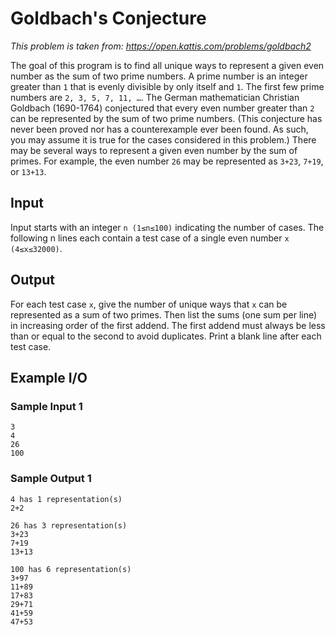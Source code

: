 # Goldbach's Conjecture

*This problem is taken from: https://open.kattis.com/problems/goldbach2*

The goal of this program is to find all unique ways to represent a given even number as the sum of two prime numbers. A prime number is an integer greater than `1` that is evenly divisible by only itself and `1`. The first few prime numbers are `2, 3, 5, 7, 11, …`. The German mathematician Christian Goldbach (1690-1764) conjectured that every even number greater than `2` can be represented by the sum of two prime numbers. (This conjecture has never been proved nor has a counterexample ever been found. As such, you may assume it is true for the cases considered in this problem.) There may be several ways to represent a given even number by the sum of primes. For example, the even number `26` may be represented as `3+23`, `7+19`, or `13+13`.

## Input

Input starts with an integer `n (1≤n≤100)` indicating the number of cases. The following n lines each contain a test case of a single even number `x (4≤x≤32000)`.

## Output

For each test case `x`, give the number of unique ways that `x` can be represented as a sum of two primes. Then list the sums (one sum per line) in increasing order of the first addend. The first addend must always be less than or equal to the second to avoid duplicates. Print a blank line after each test case.

## Example I/O

### Sample Input 1

```
3
4
26
100
```

### Sample Output 1

```
4 has 1 representation(s)
2+2

26 has 3 representation(s)
3+23
7+19
13+13

100 has 6 representation(s)
3+97
11+89
17+83
29+71
41+59
47+53
```